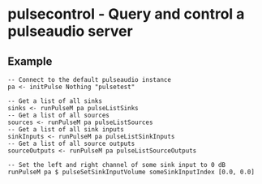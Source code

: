 # pulsecontrol - Query and control a pulseaudio server

## Example

    -- Connect to the default pulseaudio instance
    pa <- initPulse Nothing "pulsetest"

    -- Get a list of all sinks
    sinks <- runPulseM pa pulseListSinks
    -- Get a list of all sources
    sources <- runPulseM pa pulseListSources
    -- Get a list of all sink inputs
    sinkInputs <- runPulseM pa pulseListSinkInputs
    -- Get a list of all source outputs
    sourceOutputs <- runPulseM pa pulseListSourceOutputs

    -- Set the left and right channel of some sink input to 0 dB
    runPulseM pa $ pulseSetSinkInputVolume someSinkInputIndex [0.0, 0.0]
